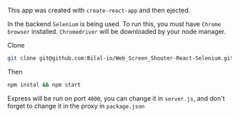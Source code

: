 This app was created with `create-react-app` and then ejected.

In the backend `Selenium` is being used. To run this, you must have `Chrome browser` installed. `Chromedriver` will be downloaded by your node manager.

Clone

```bash
git clone git@github.com:Bilal-io/Web_Screen_Shooter-React-Selenium.git && cd Web_Screen_Shooter-React-Selenium
```

Then

```bash
npm instal && npm start
```

Express will be run on port `4000`, you can change it in `server.js`, and don't forget to change it in the proxy in `package.json`
